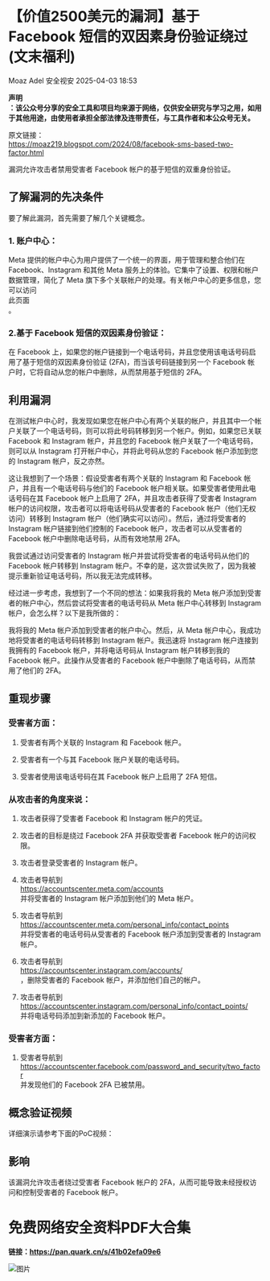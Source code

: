 #  【价值2500美元的漏洞】基于 Facebook 短信的双因素身份验证绕过(文末福利)   
Moaz Adel  安全视安   2025-04-03 18:53  
  
**声明**  
**：该公众号分享的安全工具和项目均来源于网络，仅供安全研究与学习之用，如用于其他用途，由使用者承担全部法律及连带责任，与工具作者和本公众号无关。**  
  
原文链接：  
https://moaz219.blogspot.com/2024/08/facebook-sms-based-two-factor.html  
  
漏洞允许攻击者禁用受害者 Facebook 帐户的基于短信的双重身份验证。  
## 了解漏洞的先决条件  
  
要了解此漏洞，首先需要了解几个关键概念。  
### 1. 账户中心：  
  
Meta 提供的帐户中心为用户提供了一个统一的界面，用于管理和整合他们在 Facebook、Instagram 和其他 Meta 服务上的体验。它集中了设置、权限和帐户数据管理，简化了 Meta 旗下多个关联帐户的处理。有关帐户中心的更多信息，您可以访问  
此页面  
。  
### 2.基于 Facebook 短信的双因素身份验证：  
  
在 Facebook 上，如果您的帐户链接到一个电话号码，并且您使用该电话号码启用了基于短信的双因素身份验证 (2FA)，而当该号码链接到另一个 Facebook 帐户时，它将自动从您的帐户中删除，从而禁用基于短信的 2FA。  
## 利用漏洞  
  
在测试帐户中心时，我发现如果您在帐户中心有两个关联的帐户，并且其中一个帐户关联了一个电话号码，则可以将此号码转移到另一个帐户。例如，如果您已关联 Facebook 和 Instagram 帐户，并且您的 Facebook 帐户关联了一个电话号码，则可以从 Instagram 打开帐户中心，并将此号码从您的 Facebook 帐户添加到您的 Instagram 帐户，反之亦然。  
  
这让我想到了一个场景：假设受害者有两个关联的 Instagram 和 Facebook 帐户，并且有一个电话号码与他们的 Facebook 帐户相关联。如果受害者使用此电话号码在其 Facebook 帐户上启用了 2FA，并且攻击者获得了受害者 Instagram 帐户的访问权限，攻击者可以将电话号码从受害者的 Facebook 帐户（他们无权访问）转移到 Instagram 帐户（他们确实可以访问）。然后，通过将受害者的 Instagram 帐户链接到他们控制的 Facebook 帐户，攻击者可以从受害者的 Facebook 帐户中删除电话号码，从而有效地禁用 2FA。  
  
我尝试通过访问受害者的 Instagram 帐户并尝试将受害者的电话号码从他们的 Facebook 帐户转移到 Instagram 帐户。不幸的是，这次尝试失败了，因为我被提示重新验证电话号码，所以我无法完成转移。  
  
经过进一步考虑，我想到了一个不同的想法：如果我将我的 Meta 帐户添加到受害者的帐户中心，然后尝试将受害者的电话号码从 Meta 帐户中心转移到 Instagram 帐户，会怎么样？以下是我所做的：  
  
我将我的 Meta 帐户添加到受害者的帐户中心。然后，从 Meta 帐户中心，我成功地将受害者的电话号码转移到 Instagram 帐户。我迅速将 Instagram 帐户连接到我拥有的 Facebook 帐户，并将电话号码从 Instagram 帐户转移到我的 Facebook 帐户。此操作从受害者的 Facebook 帐户中删除了电话号码，从而禁用了他们的 2FA。  
## 重现步骤  
### 受害者方面：  
1. 受害者有两个关联的 Instagram 和 Facebook 帐户。  
  
1. 受害者有一个与其 Facebook 账户关联的电话号码。  
  
1. 受害者使用该电话号码在其 Facebook 帐户上启用了 2FA 短信。  
  
### 从攻击者的角度来说：  
1. 攻击者获得了受害者 Facebook 和 Instagram 帐户的凭证。  
  
1. 攻击者的目标是绕过 Facebook 2FA 并获取受害者 Facebook 帐户的访问权限。  
  
1. 攻击者登录受害者的 Instagram 帐户。  
  
1. 攻击者导航到  
https://accountscenter.meta.com/accounts  
并将受害者的 Instagram 帐户添加到他们的 Meta 帐户。  
  
1. 攻击者导航到  
https://accountscenter.meta.com/personal_info/contact_points  
并将受害者的电话号码从受害者的 Facebook 帐户添加到受害者的 Instagram 帐户。  
  
1. 攻击者导航到  
https://accountscenter.instagram.com/accounts/  
，删除受害者的 Facebook 帐户，并添加他们自己的帐户。  
  
1. 攻击者导航到  
https://accountscenter.instagram.com/personal_info/contact_points/  
并将电话号码添加到新添加的 Facebook 帐户。  
  
### 受害者方面：  
1. 受害者导航到  
https://accountscenter.facebook.com/password_and_security/two_factor  
并发现他们的 Facebook 2FA 已被禁用。  
  
## 概念验证视频  
  
详细演示请参考下面的PoC视频：  
  
## 影响  
  
该漏洞允许攻击者绕过受害者 Facebook 帐户的 2FA，从而可能导致未经授权访问和控制受害者的 Facebook 帐户。  
# 免费网络安全资料PDF大合集  
  
**链接：https://pan.quark.cn/s/41b02efa09e6**  
  
![图片](https://mmbiz.qpic.cn/sz_mmbiz_png/Pf9NC3AaQF5xOsytm8HnicSzbLxpd8ftiayzOUDHO0ThH4c5u1nj0xL95BmAMgOfsc1d426a81FwEcpMYiazDBNRQ/640?wx_fmt=png&from=appmsg&wxfrom=5&wx_lazy=1&wx_co=1&tp=webp "")  
  
